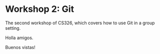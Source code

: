# Workshop 2: Git

The second workshop of CS326, which covers how to use Git in a group setting.

Holla amigos.

Buenos vistas!
